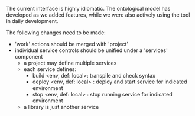 The current interface is highly idiomatic. The ontological model has developed
as we added features, while we were also actively using the tool in daily
development.

The following changes need to be made:
* 'work' actions should be merged with 'project'
* individual service controls should be unified under a 'services' component
  * a project may define multiple services
  * each service defines:
    * build <env, def: local>: transpile and check syntax
    * deploy <env, def: local> : deploy and start service for indicated
      environment
    * stop <env, def: local> : stop running service for indicated environment
  * a library is just another service
